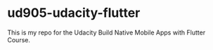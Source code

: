 # ud905-udacity-flutter
This is my repo for the Udacity Build Native Mobile Apps with Flutter Course.
